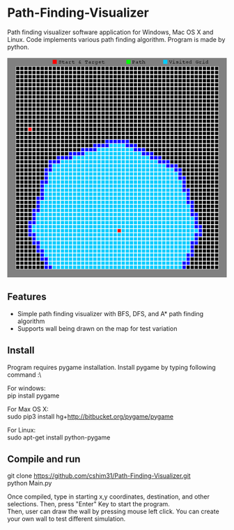# Path-Finding-Visualizer
Path finding visualizer software application for Windows, Mac OS X and Linux. Code implements various path finding algorithm. Program is made by python. <br/><br/>
<img src = "img/portfolio2.png" alt = "Screenshot of a path finding visualizer program" style = "max-width:100%;"/> <br/>
## Features
* Simple path finding visualizer with BFS, DFS, and A* path finding algorithm
* Supports wall being drawn on the map for test variation

## Install
Program requires pygame installation. Install pygame by typing following command :\

For windows:\
pip install pygame

For Max OS X:\
sudo pip3 install hg+http://bitbucket.org/pygame/pygame

For Linux:\
sudo apt-get install python-pygame

## Compile and run
git clone https://github.com/cshim31/Path-Finding-Visualizer.git \
python Main.py

Once compiled, type in starting x,y coordinates, destination, and other selections. Then, press "Enter" Key to start the program.\
Then, user can draw the wall by pressing mouse left click. You can create your own wall to test different simulation.

